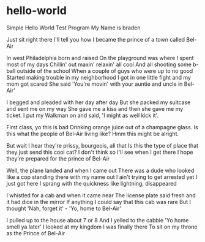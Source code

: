 # hello-world
Simple Hello World Test Program
My Name is braden

Just sit right there
I'll tell you how I became the prince of a town called Bel-Air

In west Philadelphia born and raised
On the playground was where I spent most of my days
Chillin' out maxin' relaxin' all cool
And all shooting some b-ball outside of the school
When a couple of guys who were up to no good
Started making trouble in my neighborhood
I got in one little fight and my mom got scared
She said 'You're movin' with your auntie and uncle in Bel-Air'

I begged and pleaded with her day after day
But she packed my suitcase and sent me on my way
She gave me a kiss and then she gave me my ticket.
I put my Walkman on and said, 'I might as well kick it'.

First class, yo this is bad
Drinking orange juice out of a champagne glass.
Is this what the people of Bel-Air living like?
Hmm this might be alright.

But wait I hear they're prissy, bourgeois, all that
Is this the type of place that they just send this cool cat?
I don't think so
I'll see when I get there
I hope they're prepared for the prince of Bel-Air

Well, the plane landed and when I came out
There was a dude who looked like a cop standing there with my name out
I ain't trying to get arrested yet
I just got here
I sprang with the quickness like lightning, disappeared

I whistled for a cab and when it came near
The license plate said fresh and it had dice in the mirror
If anything I could say that this cab was rare
But I thought 'Nah, forget it' - 'Yo, home to Bel-Air'

I pulled up to the house about 7 or 8
And I yelled to the cabbie 'Yo home smell ya later'
I looked at my kingdom
I was finally there
To sit on my throne as the Prince of Bel-Air
